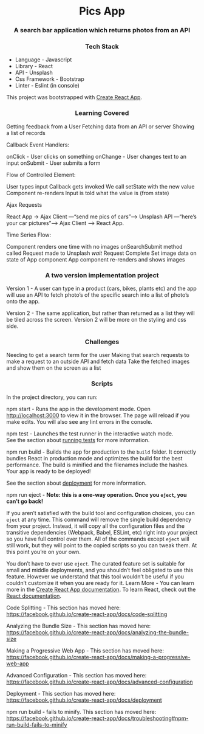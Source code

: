 <h1 align="center"> Pics App </h1>
<h3 align="center"> A search bar application which returns photos from an API </h3>

<h3 align="center"> Tech Stack </h3>
  <ul>
    <li>Language - Javascript</li>
    <li>Library - React</li>
    <li>API - Unsplash</li>
    <li>Css Framework - Bootstrap</li>
    <li>Linter - Eslint (in console)</li>
  </ul>
  
 This project was bootstrapped with [Create React App](https://github.com/facebook/create-react-app).

<h3 align="center"> Learning Covered </h3>

Getting feedback from a User 
Fetching data from an API or server
Showing a list of records

Callback Event Handlers:

onClick - User clicks on something 
onChange - User changes text to an input 
onSubmit - User submits a form 

Flow of Controlled Element: 

User types input 
Callback gets invoked 
We call setState with the new value 
Component re-renders
Input is told what the value is (from state)

Ajax Requests 

React App -> Ajax Client —“send me pics of cars”—> Unsplash API —“here’s your car pictures”—> Ajax Client —> React App. 

Time Series Flow:

Component renders one time with no images 
onSearchSubmit method called
Request made to Unsplash
	*wait*
Request Complete 
Set image data on state of App component 
App component re-renders and shows images 


<h3 align="center">A two version implementation project</h3>

Version 1 - A user can type in a product (cars, bikes, plants etc) and the app will use an API to fetch photo’s of the specific search into a list of photo’s onto the app. 

Version 2 - The same application, but rather than returned as a list they will be tiled across the screen. Version 2 will be more on the styling and css side. 

<h3 align="center">Challenges</h3>

Needing to get a search term for the user
Making that search requests to make a request to an outside API and fetch data 
Take the fetched images and show them on the screen as a list 

<h3 align="center">Scripts</h3>


In the project directory, you can run:

npm start - Runs the app in the development mode. Open [http://localhost:3000](http://localhost:3000) to view it in the browser. The page will reload if you make edits. You will also see any lint errors in the console.

npm test - Launches the test runner in the interactive watch mode.<br />
See the section about [running tests](https://facebook.github.io/create-react-app/docs/running-tests) for more information.

npm run build - Builds the app for production to the `build` folder. It correctly bundles React in production mode and optimizes the build for the best performance.  The build is minified and the filenames include the hashes. Your app is ready to be deployed!

See the section about [deployment](https://facebook.github.io/create-react-app/docs/deployment) for more information.

npm run eject - **Note: this is a one-way operation. Once you `eject`, you can’t go back!**

If you aren’t satisfied with the build tool and configuration choices, you can `eject` at any time. This command will remove the single build dependency from your project.  Instead, it will copy all the configuration files and the transitive dependencies (Webpack, Babel, ESLint, etc) right into your project so you have full control over them. All of the commands except `eject` will still work, but they will point to the copied scripts so you can tweak them. At this point you’re on your own.

You don’t have to ever use `eject`. The curated feature set is suitable for small and middle deployments, and you shouldn’t feel obligated to use this feature. However we understand that this tool wouldn’t be useful if you couldn’t customize it when you are ready for it.  Learn More - You can learn more in the [Create React App documentation](https://facebook.github.io/create-react-app/docs/getting-started). To learn React, check out the [React documentation](https://reactjs.org/).

Code Splitting - This section has moved here: https://facebook.github.io/create-react-app/docs/code-splitting

Analyzing the Bundle Size - This section has moved here: https://facebook.github.io/create-react-app/docs/analyzing-the-bundle-size

Making a Progressive Web App - This section has moved here: https://facebook.github.io/create-react-app/docs/making-a-progressive-web-app

Advanced Configuration - This section has moved here: https://facebook.github.io/create-react-app/docs/advanced-configuration

Deployment - This section has moved here: https://facebook.github.io/create-react-app/docs/deployment

npm run build - fails to minify. This section has moved here: https://facebook.github.io/create-react-app/docs/troubleshooting#npm-run-build-fails-to-minify 
